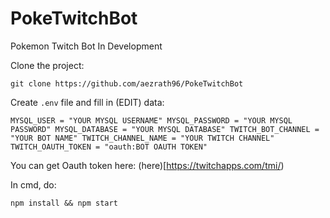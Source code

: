 # PokeTwitchBot
 Pokemon Twitch Bot In Development

Clone the project:

`git clone https://github.com/aezrath96/PokeTwitchBot`

Create `.env` file and fill in (EDIT) data:

`
MYSQL_USER = "YOUR MYSQL USERNAME"
MYSQL_PASSWORD = "YOUR MYSQL PASSWORD"
MYSQL_DATABASE = "YOUR MYSQL DATABASE"
TWITCH_BOT_CHANNEL = "YOUR BOT NAME"
TWITCH_CHANNEL_NAME = "YOUR TWITCH CHANNEL"
TWITCH_OAUTH_TOKEN = "oauth:BOT OAUTH TOKEN"
`

You can get Oauth token here:
(here)[https://twitchapps.com/tmi/)

In cmd, do:

`npm install && npm start`